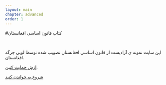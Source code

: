 ```yaml
---
layout: main
chapter: advanced 
order: 1
---
```


#کتاب قانون اساسی افغانستان

<br />

این سایت نمونه ی آزادیست از قانون اساسی افغانستان تصویب شده توسط لویی جرگه افغانستان.

 [ ازش حمایت کنین](/support.html.md).


<a href="/about.html" class="clearfix btn btn-lg btn-default" >شروع به خواندن کنید</a>

